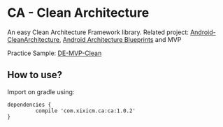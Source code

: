 # CA - Clean Architecture
An easy Clean Architecture Framework library.
Related project: [Android-CleanArchitecture](https://github.com/android10/Android-CleanArchitecture), [Android Architecture Blueprints](https://github.com/googlesamples/android-architecture) and MVP

Practice Sample: [DE-MVP-Clean](https://github.com/enuoCM/DE-MVP-Clean)

How to use?
-----------
Import on gradle using:

	dependencies {
	         compile 'com.xixicm.ca:ca:1.0.2'
	}
